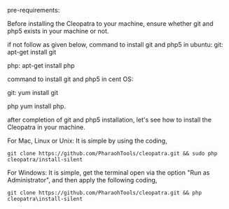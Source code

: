 pre-requirements:

Before installing the Cleopatra to your machine, ensure whether git and php5 exists in your machine or not.

if not follow as given below,
	command to install git and php5 in ubuntu:
git:
	apt-get install git

php:
	apt-get install php

command to install git and php5 in cent OS:

git:
	yum install git

php
	yum install php.

after completion of git and php5 installation, let's see how to install the Cleopatra in your machine.

For Mac, Linux or Unix:
	It is simple by using the coding,

	git clone https://github.com/PharaohTools/cleopatra.git && sudo php cleopatra/install-silent

For Windows:
	It is simple, get the terminal open via the option "Run as Administrator", and then apply the following coding,
	
	git clone https://github.com/PharaohTools/cleopatra.git && php cleopatra\install-silent
